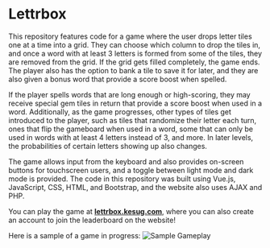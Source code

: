 # Lettrbox

This repository features code for a game where the user drops letter tiles one at a time into a grid. They can choose which column to drop the tiles in, and once a word with at least 3 letters is formed from some of the tiles, they are removed from the grid. If the grid gets filled completely, the game ends. The player also has the option to bank a tile to save it for later, and they are also given a bonus word that provide a score boost when spelled.

If the player spells words that are long enough or high-scoring, they may receive special gem tiles in return that provide a score boost when used in a word. Additionally, as the game progresses, other types of tiles get introduced to the player, such as tiles that randomize their letter each turn, ones that flip the gameboard when used in a word, some that can only be used in words with at least 4 letters instead of 3, and more. In later levels, the probabilities of certain letters showing up also changes.

The game allows input from the keyboard and also provides on-screen buttons for touchscreen users, and a toggle between light mode and dark mode is provided. The code in this repository was built using Vue.js, JavaScript, CSS, HTML, and Bootstrap, and the website also uses AJAX and PHP.

You can play the game at **[lettrbox.kesug.com](https://lettrbox.kesug.com)**, where you can also create an account to join the leaderboard on the website!

Here is a sample of a game in progress:
![Sample Gameplay](https://github.com/benstamour/lettris/blob/main/lettrbox.gif?raw=true "Sample Gameplay")
